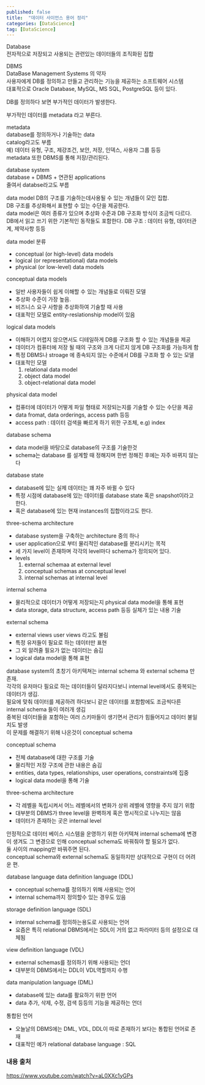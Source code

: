 ```yaml
---
published: false
title:  "데이터 사이언스 용어 정리"
categories: [DataScience]
tag: [DataScience]
---
```



Database  
전자적으로 저장되고 사용되는 관련있는 데이터들의 조직화된 집합  
  
DBMS  
DataBase Management Systems 의 약자  
사용자에게 DB를 정의하고 만들고 관리하는 기능을 제공하는 소프트웨어 시스템  
대표적으로 Oracle Database, MySQL, MS SQL, PostgreSQL 등이 있다.  

DB를 정의하다 보면 부가적인 데이터가 발생한다.  

부가적인 데이터를 metadata 라고 부른다.  

metadata  
database를 정의하거나 기술하는 data  
catalog라고도 부름  
예) 데이터 유형, 구조, 제걍조건, 보안, 저장, 인덱스, 사용자 그룹 등등  
metadata 또한 DBMS를 통해 저장/관리된다.  

database system  
database + DBMS + 연관된 applications  
줄여서 databse라고도 부름

data model
DB의 구조를 기술하는데사용될 수 있는 개념들이 모인 집합.  
DB 구조를 추상화해서 표현할 수 있는 수단을 제공한다.  
data model은 여러 종류가 있으며 추상화 수준과 DB 구조화 방식이 조금씩 다르다.  
DB에서 읽고 쓰기 위한 기본적인 동작들도 포함한다.
DB 구조 : 데이터 유형, 데이터관계, 제약사항 등등

data model 분류
- conceptual (or high-level) data models
- logical (or representational) data models
- physical (or low-level) data models

conceptual data models 
- 일반 사용자들이 쉽게 이해할 수 있는 개념들로 이뤄진 모델  
- 추상화 수준이 가장 높음.  
- 비즈니스 요구 사항을 추상화하여 기술할 때 사용  
- 대표적인 모델로 entity-reslationship model이 있음

logical data models
- 이해하기 어렵지 않으면서도 디테일하게 DB를 구조화 할 수 있는 개념들을 제공
- 데이터가 컴퓨터에 저장 될 때의 구조와 크게 다르지 않게 DB 구조화를 가능하게 함
- 특정 DBMS나 stroage 에 종속되지 않는 수준에서 DB를 구조화 할 수 있는 모델
- 대표적인 모델  
    1. relational data model
    2. object data model
    3. object-relational data model
     
physical data model 
- 컴퓨터에 데이터가 어떻게 파일 형태로 저장되는지를 기술할 수 있는 수단을 제공
- data fromat, data orderings, access path 등등
- access path : 데이터 검색을 빠르게 하기 위한 구조체, e.g) index

database schema
- data model을 바탕으로 database의 구조를 기술한것
- schema는 database 를 설계할 때 정해지며 한번 정해진 후에는 자주 바뀌지 않는다

database state
- database에 있는 실제 데이터는 꽤 자주 바뀔 수 있다
- 특정 시점에 database에 있는 데이터를 database state 혹은 snapshot이라고 한다.
- 혹은 database에 있는 현재 instances의 집합이라고도 한다.

three-schema architecture
- database system을 구축하는 architecture 중의 하나
- user application으로 부터 물리적인 database를 분리시키는 목적
- 세 가지 level이 존재하며 각각의 level마다 schema가 정의되어 있다.
- levels
    1. external schemaa at external level
    2. conceptual schemas at conceptual level
    3. internal schemas at internal level

internal schema 
- 물리적으로 데이터가 어떻게 저장되는지 physical data model을 통해 표현
- data storage, data structure, access path 등등 실체가 있는 내용 기술

external schema
- external views user views 라고도 불림
- 특정 유저들이 필요로 하는 데이터만 표현
- 그 외 알려줄 필요가 없는 데이터는 숨김
- logical data model을 통해 표현

database system의 초창기 아키텍쳐는 internal schema 와 external schema 만 존재.  
각각의 유저마다 필요로 하는 데이터들이 달라지다보니 internal level에서도 중복되는 데이터가 생김.  
필요에 맞춰 데이터를 제공하려 하다보니 같은 데이터를 포함함에도 조금씩다른 internal schema 들이 여러개 생김  
중복된 데이터들을 포함하는 여러 스키마들이 생기면서 관리가 힘들어지고 데이터 불일치도 발생  
이 문제를 해결하기 위해 나온것이 conceptual schema

conceptual schema 
- 전체 database에 대한 구조를 기술 
- 물리적인 저장 구조에 관한 내용은 숨김
- entities, data types, relationships, user operations, constraints에 집중
- logical data model을 통해 기술

three-schema architecture
- 각 레벨을 독립시켜서 어느 레벨에서의 변화가 상위 레벨에 영향을 주지 않기 위함
- 대부분의 DBMS가 three level을 완벽하게 혹은 명시적으로 나누지는 않음
- 데이터가 존재하는 곳은 internal level

안정적으로 데이터 베이스 시스템을 운영하기 위한 아키텍쳐
internal schema에 변경이 생겨도 그 변경으로 인해 conceptual schema도 바꿔줘야 할 필요가 없다.   
둘 사이의 mapping만 바꿔주면 된다.  
conceptual schema와 external schema도 동일하지만 상대적으로 구현이 더 어려운 편.

database language
data definition language (DDL)
- conceptual schema를 정의하기 위해 사용되는 언어
- internal schema까지 정의할수 있는 경우도 있음

storage definition language (SDL)
- internal schema를 정의하는용도로 사용되는 언어
- 요즘은 특히 relational DBMS에서는 SDL이 거의 없고 파라미터 등의 설정으로 대체됨

view definition language (VDL)
- external schemas를 정의하기 위해 사용되는 언더
- 대부분의 DBMS에서는 DDL이 VDL역할까지 수행

data manipulation language (DML)
- database에 있는 data를 활요하기 위한 언어
- data 추가, 삭제, 수정, 검색 등등의 기능을 제공하는 언더

통합된 언어
- 오늘날의 DBMS에는 DML, VDL, DDL이 따로 존재하기 보다는 통합된 언어로 존재
- 대표적인 예가 relational database language : SQL

### 내용 출처
https://www.youtube.com/watch?v=aL0XXc1yGPs